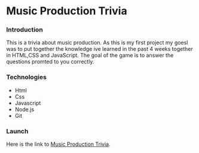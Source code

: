 # Music Production Trivia

### Introduction
This is a trivia about music production. As this is my first project my goesl was to put together the knowledge ive learned in the past 4 weeks together in HTML,CSS and JavaScript. The goal of the game is to answer the questions promted to you correctly.

### Technologies
- Html
- Css
- Javascript
- Node.js
- Git


### Launch
Here is the link to  [Music Production Trivia](https://jahime001.github.io/Project1/).


